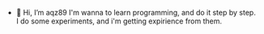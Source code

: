 - 👋 Hi, I’m aqz89
 I'm wanna to learn programming, and do it step by step. I do some experiments, and i'm getting expirience from them. 
